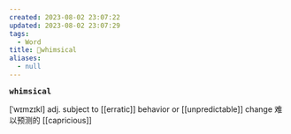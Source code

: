 ```yaml
---
created: 2023-08-02 23:07:22
updated: 2023-08-02 23:07:29
tags:
  - Word
title: 📖whimsical
aliases:
  - null
---
```


<pre><strong>whimsical</strong></pre>
[ˈwɪmzɪkl]
adj. subject to [[erratic]] behavior or [[unpredictable]] change 难以预测的
[[capricious]]
